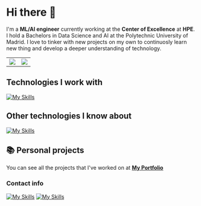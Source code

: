 # Hi there 👋


I'm a **ML/AI engineer** currently working at the **Center of Excellence** at **HPE**. I hold a Bachelors in Data Science and AI at the Polytechnic University of Madrid. I love to tinker with new projects on my own to continuosly learn new thing and develop a deeper understanding of technology.

<table>
  <tr>
    <td>
        <img src="https://github-readme-stats.vercel.app/api?username=glpcc&count_private=true&show_icons=true&theme=transparent&hide_border=true" />
    </td>
    <td>
        <img src="https://github-readme-stats.vercel.app/api/top-langs/?username=glpcc&layout=compact&theme=transparent&hide_border=true&size_weight=0.5&count_weight=0.5&exclude_repo=xformers-prebuild-wheels,AlexisGitHu.github.io" />
    </td>
  </tr>
</table>

## Technologies I work with
[![My Skills](https://skillicons.dev/icons?i=bash,linux,github,vscode,python,docker,kubernetes,obsidian)](https://glpcc.github.io/)

## Other technologies I know about
[![My Skills](https://skillicons.dev/icons?i=aws,azure,arch,arduino,cpp,mongo,javascript,vim,terraform,pytorch,tensorflow)](https://glpcc.github.io/)

## 📚 Personal projects

You can see all the projects that I've worked on at [**My Portfolio**](https://glpcc.github.io/)

### Contact info

[![My Skills](https://skillicons.dev/icons?i=linkedin)][linkedin] [![My Skills](https://skillicons.dev/icons?i=gmail)][mail]


[mail]: mailto:gonzalolopecc@gmail.com
[linkedin]: https://www.linkedin.com/in/gonzalo-lope-carrasco-17b7361b6/

